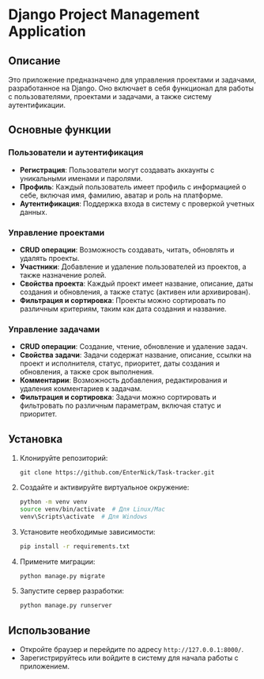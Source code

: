 # Django Project Management Application

## Описание

Это приложение предназначено для управления проектами и задачами, разработанное на Django. Оно включает в себя функционал для работы с пользователями, проектами и задачами, а также систему аутентификации.

## Основные функции

### Пользователи и аутентификация

- **Регистрация**: Пользователи могут создавать аккаунты с уникальными именами и паролями.
- **Профиль**: Каждый пользователь имеет профиль с информацией о себе, включая имя, фамилию, аватар и роль на платформе.
- **Аутентификация**: Поддержка входа в систему с проверкой учетных данных.

### Управление проектами

- **CRUD операции**: Возможность создавать, читать, обновлять и удалять проекты.
- **Участники**: Добавление и удаление пользователей из проектов, а также назначение ролей.
- **Свойства проекта**: Каждый проект имеет название, описание, даты создания и обновления, а также статус (активен или архивирован).
- **Фильтрация и сортировка**: Проекты можно сортировать по различным критериям, таким как дата создания и название.

### Управление задачами

- **CRUD операции**: Создание, чтение, обновление и удаление задач.
- **Свойства задачи**: Задачи содержат название, описание, ссылки на проект и исполнителя, статус, приоритет, даты создания и обновления, а также срок выполнения.
- **Комментарии**: Возможность добавления, редактирования и удаления комментариев к задачам.
- **Фильтрация и сортировка**: Задачи можно сортировать и фильтровать по различным параметрам, включая статус и приоритет.

## Установка

1. Клонируйте репозиторий:
   ```<bash>
   git clone https://github.com/EnterNick/Task-tracker.git
   ```

2. Создайте и активируйте виртуальное окружение:
   ```bash
   python -m venv venv
   source venv/bin/activate  # Для Linux/Mac
   venv\Scripts\activate  # Для Windows
   ```

3. Установите необходимые зависимости:
   ```bash
   pip install -r requirements.txt
   ```

4. Примените миграции:
   ```bash
   python manage.py migrate
   ```

5. Запустите сервер разработки:
   ```bash
   python manage.py runserver
   ```

## Использование

- Откройте браузер и перейдите по адресу `http://127.0.0.1:8000/`.
- Зарегистрируйтесь или войдите в систему для начала работы с приложением.

